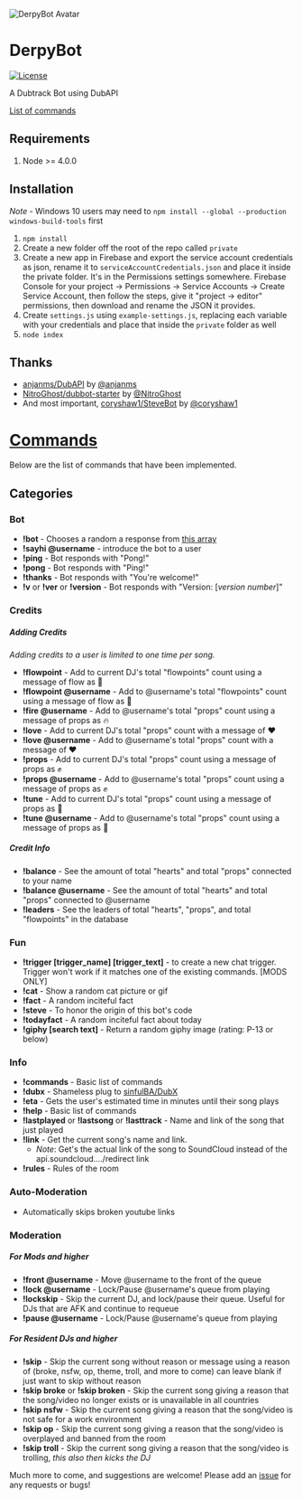 ![DerpyBot Avatar](http://i.imgur.com/p999E1u.png)
# DerpyBot 

[![License](http://img.shields.io/:license-mit-blue.svg)](https://github.com/franciscog/DerpyBot/blob/master/LICENSE)

A Dubtrack Bot using DubAPI

[List of commands](#commands)

## Requirements
1. Node >= 4.0.0

## Installation

*Note* - Windows 10 users may need to `npm install --global --production windows-build-tools` first

1. `npm install`
2. Create a new folder off the root of the repo called `private`
3. Create a new app in Firebase and export the service account credentials as json, rename it to `serviceAccountCredentials.json` and place it inside the private folder. It's in the Permissions settings somewhere.  Firebase Console for your project -> Permissions -> Service Accounts -> Create Service Account,  then follow the steps, give it "project -> editor" permissions, then download and rename the JSON it provides.
4. Create `settings.js` using `example-settings.js`, replacing each variable with your credentials and place that inside the `private` folder as well
3. `node index`

## Thanks
* [anjanms/DubAPI](https://github.com/anjanms/DubAPI) by [@anjanms](https://github.com/anjanms)
* [NitroGhost/dubbot-starter](https://github.com/NitroGhost/dubbot-starter) by [@NitroGhost](https://github.com/NitroGhost)
* And most important, [coryshaw1/SteveBot](https://github.com/coryshaw1/SteveBot) by [@coryshaw1](https://github.com/coryshaw1)

# [Commands](#commands)
Below are the list of commands that have been implemented.
## Categories

### Bot

* **!bot** - Chooses a random a response from [this array](https://github.com/FranciscoG/DerpyBot/blob/master/bot/commands/bot/bot.js#L10)
* **!sayhi @username** - introduce the bot to a user
* **!ping** - Bot responds with "Pong!"
* **!pong** - Bot responds with "Ping!"
* **!thanks** - Bot responds with "You're welcome!"
* **!v** or **!ver** or **!version** - Bot responds with "Version: [*version number*]"

### Credits

##### Adding Credits
*Adding credits to a user is limited to one time per song.*
* **!flowpoint** - Add to current DJ's total "flowpoints" count using a message of flow as :ocean:
* **!flowpoint @username** - Add to @username's total "flowpoints" count using a message of flow as :ocean:
* **!fire @username** - Add to @username's total "props" count using a message of props as :fire:
* **!love** - Add to current DJ's total "props" count with a message of :heart:
* **!love @username** - Add to @username's total "props" count with a message of :heart:
* **!props** - Add to current DJ's total "props" count using a message of props as :fist:
* **!props @username** - Add to @username's total "props" count using a message of props as :fist:
* **!tune** - Add to current DJ's total "props" count using a message of props as :musical_note:
* **!tune @username** - Add to @username's total "props" count using a message of props as :musical_note:
 
##### Credit Info
* **!balance** - See the amount of total "hearts" and total "props" connected to your name
* **!balance @username** - See the amount of total "hearts" and total "props" connected to @username
* **!leaders** - See the leaders of total "hearts", "props", and total "flowpoints" in the database

### Fun
* **!trigger \[trigger_name\] \[trigger_text\]** - to create a new chat trigger. Trigger won't work if it matches one of the existing commands. [MODS ONLY]
* **!cat** - Show a random cat picture or gif
* **!fact** - A random inciteful fact
* **!steve** - To honor the origin of this bot's code
* **!todayfact** - A random inciteful fact about today
* **!giphy [search text]** - Return a random giphy image (rating: P-13 or below)

### Info
* **!commands** - Basic list of commands
* **!dubx** - Shameless plug to [sinfulBA/DubX](https://github.com/sinfulBA/DubX-Script)
* **!eta** - Gets the user's estimated time in minutes until their song plays
* **!help** - Basic list of commands
* **!lastplayed** or **!lastsong** or **!lasttrack** - Name and link of the song that just played
* **!link** - Get the current song's name and link. 
    * *Note*: Get's the actual link of the song to SoundCloud instead of the api.soundcloud..../redirect link
* **!rules** - Rules of the room

### Auto-Moderation    
* Automatically skips broken youtube links

### Moderation
##### For Mods and higher
* **!front @username** - Move @username to the front of the queue
* **!lock @username** - Lock/Pause @username's queue from playing
* **!lockskip** - Skip the current DJ, and lock/pause their queue. Useful for DJs that are AFK and continue to requeue
* **!pause @username** - Lock/Pause @username's queue from playing

##### For Resident DJs and higher
* **!skip** - Skip the current song without reason or message using a reason of (broke, nsfw, op, theme, troll, and more to come) can leave blank if just want to skip without reason
* **!skip broke** or **!skip broken** - Skip the current song giving a reason that the song/video no longer exists or is unavailable in all countries 
* **!skip nsfw** - Skip the current song giving a reason that the song/video is not safe for a work environment
* **!skip op** - Skip the current song giving a reason that the song/video is overplayed and banned from the room
* **!skip troll** - Skip the current song giving a reason that the song/video is trolling, *this also then kicks the DJ*


Much more to come, and suggestions are welcome! Please add an [issue](https://github.com/franciscog/DerpyBot/issues) for any requests or bugs!
